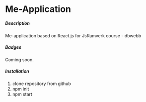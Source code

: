 # Me-Application

#####  Description
Me-application based on React.js for JsRamverk course - dbwebb

#####   Badges
Coming soon.

#####   Installation
1. clone repository from github
2. npm init
3. npm start


